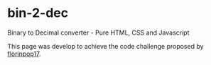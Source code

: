 # bin-2-dec
Binary to Decimal converter - Pure HTML, CSS and Javascript

This page was develop to achieve the code challenge proposed by [florinpop17](https://github.com/florinpop17/app-ideas).

